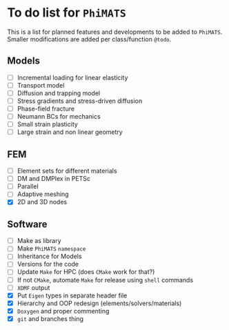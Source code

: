 # To do list for `PhiMATS`

This is a list for planned features and developments to be added to `PhiMATS`. Smaller modifications are added per class/function `@todo`.

## Models

- [ ] Incremental loading for linear elasticity
- [ ] Transport model
- [ ] Diffusion and trapping model
- [ ] Stress gradients and stress-driven diffusion
- [ ] Phase-field fracture
- [ ] Neumann BCs for mechanics
- [ ] Small strain plasticity
- [ ] Large strain and non linear geometry

## FEM

- [ ] Element sets for different materials
- [ ] DM and DMPlex in PETSc
- [ ] Parallel
- [ ] Adaptive meshing
- [x] 2D and 3D nodes

## Software

- [ ] Make as library
- [ ] Make `PhiMATS` `namespace`
- [ ] Inheritance for Models
- [ ] Versions for the code
- [ ] Update `Make` for HPC (does `CMake` work for that?)
- [ ] If not `CMake`, automate `Make` for release using `shell` commands 
- [ ] `XDMF` output
- [x] Put `Eigen` types in separate header file
- [x] Hierarchy and OOP redesign (elements/solvers/materials)
- [x] `Doxygen` and proper commenting
- [x] `git` and branches thing
